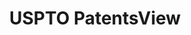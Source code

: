 ---
bigquery: https://console.cloud.google.com/bigquery?p=patents-public-data&d=patentsview&page=dataset
citation: Attribution should be given to PatentsView for use, distribution, or derivative
  works.
code: https://github.com/CSSIP-AIR/PatentsView-Code-Snippets/
contributors: USPTO
cost: None
description: 'PatentsView includes US patent data including raw data (summaries, applications,
  pregrant applications), disambugations of inventors and assignees, and inventor
  gender estimates.  Also foreign priority data, # of figures and sheets, and government
  interest statements.'
documentation: https://patentsview.org/query/builder-faqs
last_edit: 04/05/2022, 11:37:10
location: https://patentsview.org/
maintained_by: USPTO
record_creation_timestamp: 12/2/2020 17:20:46
schema_fields:
- disamb_inventor_id_20191231
- doctype
- male
- rule_47
- lawyer_id
- disamb_inventor_id_20171226
- deceased
- name_first
- rawinventor_id
- subcategory_id
- ipc_version_indicator
- lapse_of_patent
- reldocno
- application_id
- level_two
- action_date
- field_id
- lname
- disamb_assignee_id_20200331
- assignee_id
- disamb_inventor_id_20200929
- sequence
- disamb_assignee_id_20200630
- disamb_assignee_id_20181127
- inventor_id
- num
- disamb_inventor_id_20180528
- _102_date
- symbol_position
- contract_award_number
- longitude
- state
- disamb_inventor_id_20200331
- role
- date
- level_one
- fname
- variety
- term_disclaimer
- group
- subclass_id
- rel_id
- citation_id
- disamb_inventor_id_20170307
- doc_type
- latlong
- num_figures
- subclass
- relkind
- abstract
- subsection_id
- category_id
- name
- subgroup_id
- disamb_assignee_id_20200929
- disamb_inventor_id_20190820
- series_code
- gi_statement
- classification_level
- title
- field_title
- county_fips
- disamb_inventor_id_20190312
- patent_id
- uuid
- dependent
- male_flag
- id
- text
- designation
- f371_date
- rawlocation_id
- level_three
- term_grant
- county
- num_claims
- classification_value
- exemplary
- disamb_assignee_id_20190312
- section_id
- withdrawn
- disamb_inventor_id_20171003
- sector_title
- latitude
- disamb_assignee_id_20190820
- section
- classification_status
- classification_data_source
- publication_number
- term_extension
- applicant_type
- mainclass_id
- country_transformed
- organization
- ipc_class
- country
- group_id
- name_last
- rawassignee_id
- status
- latin_name
- _371_date
- subgroup
- type
- kind
- disamb_assignee_id_20191231
- filename
- main_group
- disamb_inventor_id_20170808
- category
- disamb_inventor_id_20191008
- f102_date
- attribution_status
- disamb_inventor_id_20181127
- city
- organization_id
- number
- disamb_inventor_id_20200630
- state_fips
- disclaimer_date
- num_sheets
- length
- disamb_inventor_id_20201229
- disamb_assignee_id_20191008
- location_id
shortname: patentsview
tags:
- disambiguation
- United States
- gender
terms_of_use: Creative Commons Attribution 4.0 International License.
timeframe: 1963-1999
title: USPTO PatentsView
uuid: cf1780b1-e265-4e49-8d1d-83b9cfe0fd9a
---